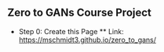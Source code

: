 ## Zero to GANs  Course Project

* Step 0:  Create this Page
** Link: https://mschmidt3.github.io/zero_to_gans/

